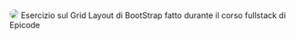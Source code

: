<img src="https://avatars.githubusercontent.com/u/2918581?s=280&v=4" style="heigth: 2em; border-radius:100px;">
Esercizio sul Grid Layout di BootStrap fatto durante il corso fullstack di Epicode
